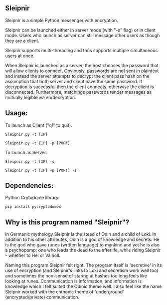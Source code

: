 ## Sleipnir
Sleipnir is a simple Python messenger with encryption.

Sleipnir can be launched either in server mode (with "-s" flag) or in client mode.
Users who launch as server can still message other users as though they are a client.

Sleipnir supports multi-threading and thus supports multiple simultaneous users at once.

When Sleipnir is launched as a server, the host chooses the password that will allow clients to connect.
Obviously, passwords are not sent in plaintext and instead the server attempts to decrypt the client pass hash on the assumption that both server and client have the same password. If decryption is successful then the client connects, otherwise the client is disconnected. Furthermore, matchings passwords render messages as mutually legible via en/decryption.


## Usage: 
To launch as Client ("q!" to quit):
    
    Sleipnir.py -t [IP]
    
    Sleipnir.py -t [IP] -p [PORT]

To launch as Server:
    
    Sleipnir.py -t [IP] -s
    
    Sleipnir.py -t [IP] -p [PORT] -s

## Dependencies:
Python Crytodome library: 
    
    pip install pycryptodomex

## Why is this program named "Sleipnir"?

In Germanic mythology Sleipnir is the steed of Odin and a child of Loki. In addition to his other attributes, Odin is a god of knowledge and secrets. He is the god who gave runes (written language) to mankind and yet he is also a psychopomp; one who leads the dead to the afterlife, while riding Sleipnir - whether to Hel or Valholl.

Naming this program Sleipnir felt right. The program itself is 'secretive' in its use of encryption (and Sleipnir's links to Loki and secretism work well too) and sometimes the non-sense of staring at hashes too long feels like looking at runes. Communication is information, and information is knowledge which I felt suited the Odinic theme well. I also feel like the name Sleipnir worked with the chthonic theme of 'underground' (encrypted/private) communication.
